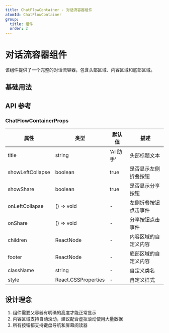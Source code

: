 ```yaml
---
title: ChatFlowContainer - 对话流容器组件
atomId: ChatFlowContainer
group:
  title: 组件
  order: 2
---
```


# 对话流容器组件

该组件提供了一个完整的对话流容器，包含头部区域、内容区域和底部区域。

## 基础用法

<code src="../demos/ChatFlowContainer/index.tsx"></code>

## API 参考

### ChatFlowContainerProps

| 属性             | 类型                | 默认值    | 描述                 |
| ---------------- | ------------------- | --------- | -------------------- |
| title            | string              | 'AI 助手' | 头部标题文本         |
| showLeftCollapse | boolean             | true      | 是否显示左侧折叠按钮 |
| showShare        | boolean             | true      | 是否显示分享按钮     |
| onLeftCollapse   | () => void          | -         | 左侧折叠按钮点击事件 |
| onShare          | () => void          | -         | 分享按钮点击事件     |
| children         | ReactNode           | -         | 内容区域的自定义内容 |
| footer           | ReactNode           | -         | 底部区域的自定义内容 |
| className        | string              | -         | 自定义类名           |
| style            | React.CSSProperties | -         | 自定义样式           |

## 设计理念

1. 组件需要父容器有明确的高度才能正常显示
2. 内容区域支持自动滚动，建议配合虚拟滚动使用大量数据
3. 所有按钮都支持键盘导航和屏幕阅读器
